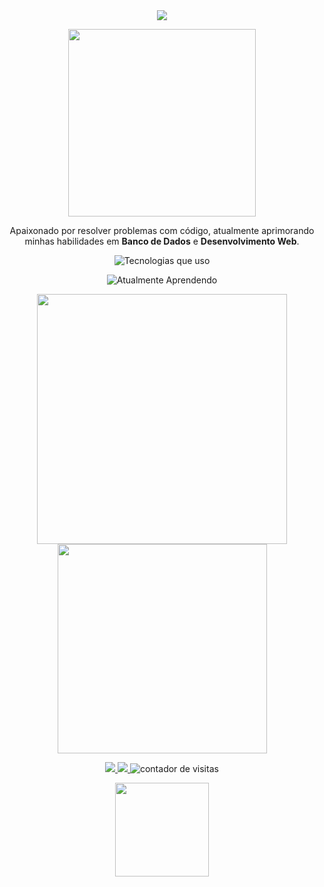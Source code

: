 <div align="center">
  <img src="https://readme-typing-svg.herokuapp.com?font=JetBrains+Mono&size=28&duration=4000&pause=500&color=#000000=true&vCenter=true&width=600&lines=Olá,+eu+sou+[Seu+Nome]!;Desenvolvedor+e+Entusiasta+de+Tecnologia!;Sempre+aprendendo+novas+tecnologias.">
</div>

<p align="center"><img src="https://media.giphy.com/media/qgQUggAC3Pfv687qPC/giphy.gif" width="300"></p>
<p align="center">Apaixonado por resolver problemas com código, atualmente aprimorando minhas habilidades em <strong>Banco de Dados</strong> e <strong>Desenvolvimento Web</strong>.</p>

<p align="center">
  <img src="https://skillicons.dev/icons?i=python,html,css,js,git,github,linux" alt="Tecnologias que uso" />
</p>

<p align="center">
  <img src="https://skillicons.dev/icons?i=nodejs,react,typescript,postgresql" alt="Atualmente Aprendendo" />
</p>

<div align="center">
  <img src="https://github-readme-stats.vercel.app/api?username=seu-usuario&show_icons=true&theme=transparent&hide_border=true&icon_color=00FFDD&text_color=ffffff&title_color=00FFDD" width="400px">
  <img src="https://github-readme-stats.vercel.app/api/top-langs/?username=seu-usuario&layout=compact&theme=transparent&hide_border=true&text_color=ffffff&title_color=00FFDD" width="335px">
</div>

<p align="center">
  <a href="https://linkedin.com/in/seu-usuario" target="_blank">
    <img src="https://img.shields.io/badge/LinkedIn-00FFDD?style=flat-square&logo=linkedin&logoColor=white"/>
  </a>
  <a href="mailto:seu-email@exemplo.com">
    <img src="https://img.shields.io/badge/Email-00FFDD?style=flat-square&logo=gmail&logoColor=white"/>
  </a>
  <img src="https://komarev.com/ghpvc/?username=seu-usuario&style=flat-square&color=00FFDD" alt="contador de visitas">
</p>

<p align="center"><img src="https://media.giphy.com/media/1GEATImIxEXVR79Dhk/giphy.gif" width="150"></p>
